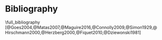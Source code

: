 # Bibliography

\full_bibliography
[@Goes2004,@Matas2007,@Maguire2016,@Connolly2009,@Simon1929,@Hirschmann2000,@Herzberg2000,@Fiquet2010,@Dziewonski1981]
